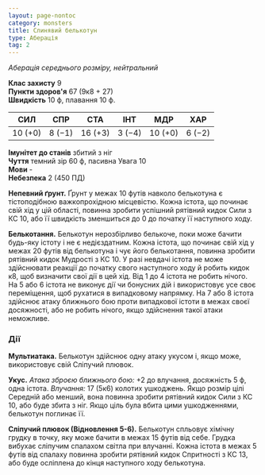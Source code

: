 ```yaml
---
layout: page-nontoc
category: monsters
title: Слинявий белькотун
type: Аберація
tag: 2
---
```


_Аберація середнього розміру, нейтральний_

**Клас захисту** 9    
**Пункти здоров'я** 67 (9к8 + 27)    
**Швидкість** 10 ф, плавання 10 ф.

| СИЛ     | СПР    | СТА     | ІНТ    | МДР     | ХАР    |
| ------- | ------ | ------- | ------ | ------- | ------ |
| 10 (+0) | 8 (−1) | 16 (+3) | 3 (−4) | 10 (+0) | 6 (−2) |

**Імунітет до станів** збитий з ніг    
**Чуття** темний зір 60 ф, пасивна Увага 10    
**Мови** -    
**Небезпека** 2 (450 ПД)

**Непевний ґрунт.** Ґрунт у межах 10 футів навколо белькотуна є тістоподібною важкопрохідною місцевістю. Кожна істота, що починає свій хід у цій області, повинна зробити успішний рятівний кидок Сили з КС 10, або її швидкість зменшиться до 0 до початку її наступного ходу.    

**Белькотання.** Белькотун нерозбірливо белькоче, поки може бачити будь-яку істоту і не є недієздатним. Кожна істота, що починає свій хід у межах 20 футів від белькотуна і чує його белькотання, повинна зробити рятівний кидок Мудрості з КС 10. У разі невдачі істота не може здійснювати реакції до початку свого наступного ходу й робить кидок к8, щоб визначити свої дії в цей хід. Від 1 до 4 істота не робить нічого. На 5 або 6 істота не виконує дії чи бонусних дій і використовує усе своє переміщення, щоб рухатися в випадковому напрямку. На 7 або 8 істота здійснює атаку ближнього бою проти випадкової істоти в межах своєї досяжності, або не робить нічого, якщо здійснення такої атаки неможливе.

### Дії
**Мультиатака.** Белькотун здійснює одну атаку укусом і, якщо може, використовує свій Сліпучий плювок.    

**Укус.** _Атака зброєю ближнього бою:_ +2 до влучання, досяжність 5 ф, одна істота. _Влучання:_ 17 (5к6) колотих ушкоджень. Якщо розмір цілі Середній або менший, вона повинна зробити рятівний кидок Сили з КС 10, або буде збита з ніг. Якщо ціль була вбита цими ушкодженнями, белькотун поглинає її.    

**Сліпучий плювок (Відновлення 5-6).** Белькотун спльовує хімічну грудку в точку, яку може бачити в межах 15 футів від себе. Грудка вибухає сліпучим спалахом світла при влучанні. Кожна істота в межах 5 футів від спалаху повинна зробити рятівний кидок Спритності з КС 13, або буде осліплена до кінця наступного ходу белькотуна.
